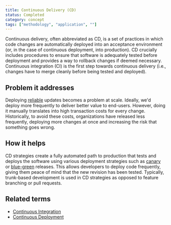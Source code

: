 ```yaml
---
title: Continuous Delivery (CD)
status: Completed
category: concept
tags: ["methodology", "application", ""]
---
```



Continuous delivery, often abbreviated as  CD, is a set of practices 
in which code changes are automatically deployed into an acceptance environment 
(or, in the case of continuous deployment, into production). 
CD crucially includes procedures to ensure that software is adequately tested 
before deployment and provides a way to rollback changes if deemed necessary. 
Continuous integration (CI) is the first step towards continuous delivery 
(i.e., changes have to merge cleanly before being tested and deployed).

## Problem it addresses

Deploying [reliable](/reliability/) updates becomes a problem at scale. 
Ideally, we'd deploy more frequently to deliver better value to end-users. 
However, doing it manually translates into high transaction costs for every change. 
Historically, to avoid these costs, organizations have released less frequently, 
deploying more changes at once and increasing the risk that something goes wrong.

## How it helps

CD strategies create a fully automated path to production 
that tests and deploys the software using various deployment strategies 
such as [canary](/canary-deployment/) or [blue-green](/blue-green-deployment/) releases. 
This allows developers to deploy code frequently,  giving them peace of mind that the new revision has been tested. 
Typically, trunk-based development is used in CD strategies as opposed to feature branching or pull requests.

## Related terms

* [Continuous Integration](/continuous-integration/)
* [Continuous Deployment](/continuous-deployment/)
